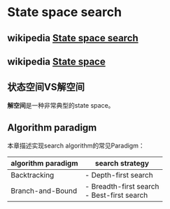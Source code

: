 # State space search



## wikipedia [State space search](https://en.wikipedia.org/wiki/State_space_search)



## wikipedia [State space](https://en.wikipedia.org/wiki/State_space)



## 状态空间VS解空间

**解空间**是一种非常典型的state space。





## Algorithm paradigm

本章描述实现search algorithm的常见Paradigm：

| algorithm paradigm | search strategy                               |
| ------------------ | --------------------------------------------- |
| Backtracking       | - Depth-first search                          |
| Branch-and-Bound   | - Breadth-first search<br>- Best-first search |

